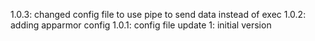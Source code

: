 1.0.3: changed config file to use pipe to send data instead of exec
1.0.2: adding apparmor config
1.0.1: config file update
1: initial version
